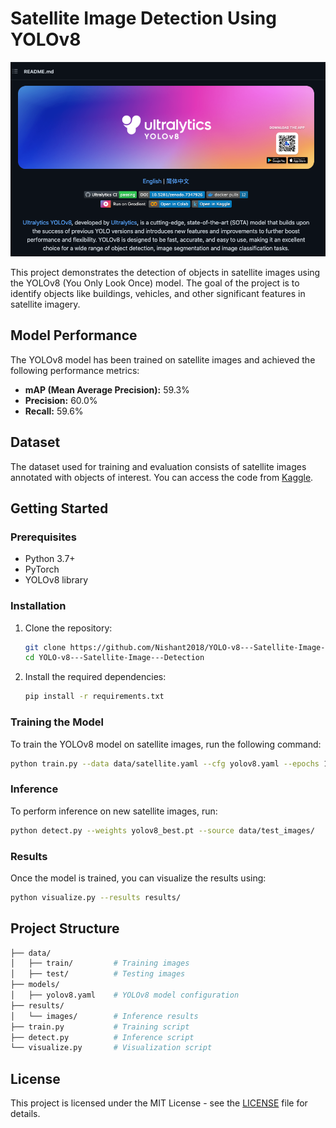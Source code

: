 # Satellite Image Detection Using YOLOv8

![Satellite Detection](https://github.com/Nishant2018/YOLO-v8---Satellite-Image---Detection/blob/main/1_OGJeILFz3XjgiYP-7-IG-w.png)

This project demonstrates the detection of objects in satellite images using the YOLOv8 (You Only Look Once) model. The goal of the project is to identify objects like buildings, vehicles, and other significant features in satellite imagery.    
      
## Model Performance        
   
The YOLOv8 model has been trained on satellite images and achieved the following performance metrics:      
         
- **mAP (Mean Average Precision):** 59.3%         
- **Precision:** 60.0%   
- **Recall:** 59.6%  
      
## Dataset

The dataset used for training and evaluation consists of satellite images annotated with objects of interest. You can access the code from [Kaggle](https://www.kaggle.com/endofnight17j03).


## Getting Started

### Prerequisites

- Python 3.7+
- PyTorch
- YOLOv8 library

### Installation

1. Clone the repository:
   ```bash   
   git clone https://github.com/Nishant2018/YOLO-v8---Satellite-Image---Detection.git
   cd YOLO-v8---Satellite-Image---Detection
   ```

2. Install the required dependencies:
   ```bash
   pip install -r requirements.txt
   ```

### Training the Model

To train the YOLOv8 model on satellite images, run the following command:
```bash
python train.py --data data/satellite.yaml --cfg yolov8.yaml --epochs 100
```

### Inference

To perform inference on new satellite images, run:
```bash
python detect.py --weights yolov8_best.pt --source data/test_images/
```

### Results

Once the model is trained, you can visualize the results using:
```bash
python visualize.py --results results/
```

## Project Structure

```bash
├── data/
│   ├── train/         # Training images
│   ├── test/          # Testing images
├── models/
│   ├── yolov8.yaml    # YOLOv8 model configuration
├── results/
│   └── images/        # Inference results
├── train.py           # Training script
├── detect.py          # Inference script
└── visualize.py       # Visualization script
```

## License

This project is licensed under the MIT License - see the [LICENSE](LICENSE) file for details.


```
